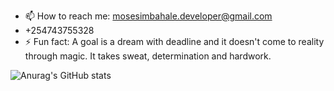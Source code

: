 
- 📫 How to reach me: mosesimbahale.developer@gmail.com
- +254743755328
- ⚡ Fun fact: A goal is a dream with deadline and it doesn't come to reality through magic. It takes sweat, determination and hardwork.



![Anurag's GitHub stats](https://github-readme-stats.vercel.app/api?username=mosesimbahale&theme=darcula&show_icons=true)
